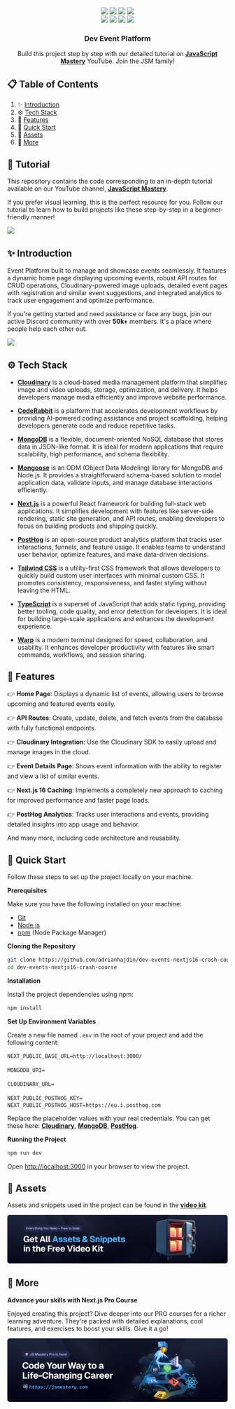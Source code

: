 <div align="center">
  <br />
    <a href="https://youtu.be/I1V9YWqRIeI" target="_blank">
    </a>
  <br />

  <div>
<img src="https://img.shields.io/badge/-Next.js-black?style=for-the-badge&logo=Next.js&logoColor=white" /> 
<img src="https://img.shields.io/badge/-Typescript-3178C6?style=for-the-badge&logo=Typescript&logoColor=white" /> 
<img src="https://img.shields.io/badge/-Tailwind-06B6D4?style=for-the-badge&logo=Tailwind%20CSS&logoColor=white" />
<img src="https://img.shields.io/badge/-MongoDB-47A248?style=for-the-badge&logo=MongoDB&logoColor=white" /><br/>

<img src="https://img.shields.io/badge/-Warp-000000?style=for-the-badge&logo=Warp&logoColor=white" /> 
<img src="https://img.shields.io/badge/-Cloudinary-002C73?style=for-the-badge&logo=Cloudinary&logoColor=white" />
<img src="https://img.shields.io/badge/-PostHog-EB9D2A?style=for-the-badge&logo=PostHog&logoColor=white" /> 
<img src="https://img.shields.io/badge/-CodeRabbit-F88B83?style=for-the-badge&logo=CodeRabbit&logoColor=white" /> 


  </div>

  <h3 align="center">Dev Event Platform</h3>

   <div align="center">
     Build this project step by step with our detailed tutorial on <a href="https://www.youtube.com/watch?v=XUkNR-JfHwo" target="_blank"><b>JavaScript Mastery</b></a> YouTube. Join the JSM family!
    </div>
</div>

## 📋 <a name="table">Table of Contents</a>

1. ✨ [Introduction](#introduction)
2. ⚙️ [Tech Stack](#tech-stack)
3. 🔋 [Features](#features)
4. 🤸 [Quick Start](#quick-start)
5. 🔗 [Assets](#links)
6. 🚀 [More](#more)

## 🚨 Tutorial

This repository contains the code corresponding to an in-depth tutorial available on our YouTube channel, <a href="https://www.youtube.com/@javascriptmastery/videos" target="_blank"><b>JavaScript Mastery</b></a>.

If you prefer visual learning, this is the perfect resource for you. Follow our tutorial to learn how to build projects like these step-by-step in a beginner-friendly manner!

<a href="https://youtu.be/I1V9YWqRIeI" target="_blank"><img src="https://github.com/sujatagunale/EasyRead/assets/151519281/1736fca5-a031-4854-8c09-bc110e3bc16d" /></a>

## <a name="introduction">✨ Introduction</a>

Event Platform built to manage and showcase events seamlessly. It features a dynamic home page displaying upcoming events, robust API routes for CRUD operations, Cloudinary-powered image uploads, detailed event pages with registration and similar event suggestions, and integrated analytics to track user engagement and optimize performance.

If you're getting started and need assistance or face any bugs, join our active Discord community with over **50k+** members. It's a place where people help each other out.

<a href="https://discord.com/invite/n6EdbFJ" target="_blank"><img src="https://github.com/sujatagunale/EasyRead/assets/151519281/618f4872-1e10-42da-8213-1d69e486d02e" /></a>

## <a name="tech-stack">⚙️ Tech Stack</a>

- **[Cloudinary](https://jsm.dev/devevent-cloudinary)** is a cloud-based media management platform that simplifies image and video uploads, storage, optimization, and delivery. It helps developers manage media efficiently and improve website performance.

- **[CodeRabbit](https://coderabbit.link/JSMastery)** is a platform that accelerates development workflows by providing AI-powered coding assistance and project scaffolding, helping developers generate code and reduce repetitive tasks.

- **[MongoDB](https://www.mongodb.com/products/platform/atlas-database)** is a flexible, document-oriented NoSQL database that stores data in JSON-like format. It is ideal for modern applications that require scalability, high performance, and schema flexibility.

- **[Mongoose](https://mongoosejs.com/)** is an ODM (Object Data Modeling) library for MongoDB and Node.js. It provides a straightforward schema-based solution to model application data, validate inputs, and manage database interactions efficiently.

- **[Next.js](https://nextjs.org/docs)** is a powerful React framework for building full-stack web applications. It simplifies development with features like server-side rendering, static site generation, and API routes, enabling developers to focus on building products and shipping quickly.

- **[PostHog](https://jsm.dev/devevent-posthog)** is an open-source product analytics platform that tracks user interactions, funnels, and feature usage. It enables teams to understand user behavior, optimize features, and make data-driven decisions.

- **[Tailwind CSS](https://tailwindcss.com/)** is a utility-first CSS framework that allows developers to quickly build custom user interfaces with minimal custom CSS. It promotes consistency, responsiveness, and faster styling without leaving the HTML.

- **[TypeScript](https://www.typescriptlang.org/)** is a superset of JavaScript that adds static typing, providing better tooling, code quality, and error detection for developers. It is ideal for building large-scale applications and enhances the development experience.

- **[Warp](https://go.warp.dev/js-mastery)** is a modern terminal designed for speed, collaboration, and usability. It enhances developer productivity with features like smart commands, workflows, and session sharing.



## <a name="features">🔋 Features</a>

👉 **Home Page**: Displays a dynamic list of events, allowing users to browse upcoming and featured events easily.  

👉 **API Routes**: Create, update, delete, and fetch events from the database with fully functional endpoints.  

👉 **Cloudinary Integration**: Use the Cloudinary SDK to easily upload and manage images in the cloud.  

👉 **Event Details Page**: Shows event information with the ability to register and view a list of similar events.  

👉 **Next.js 16 Caching**: Implements a completely new approach to caching for improved performance and faster page loads.  

👉 **PostHog Analytics**: Tracks user interactions and events, providing detailed insights into app usage and behavior.


And many more, including code architecture and reusability.

## <a name="quick-start">🤸 Quick Start</a>

Follow these steps to set up the project locally on your machine.

**Prerequisites**

Make sure you have the following installed on your machine:

- [Git](https://git-scm.com/)
- [Node.js](https://nodejs.org/en)
- [npm](https://www.npmjs.com/) (Node Package Manager)

**Cloning the Repository**

```bash
git clone https://github.com/adrianhajdin/dev-events-nextjs16-crash-course.git
cd dev-events-nextjs16-crash-course
```

**Installation**

Install the project dependencies using npm:

```bash
npm install
```

**Set Up Environment Variables**

Create a new file named `.env` in the root of your project and add the following content:

```env
NEXT_PUBLIC_BASE_URL=http://localhost:3000/

MONGODB_URI=

CLOUDINARY_URL=

NEXT_PUBLIC_POSTHOG_KEY=
NEXT_PUBLIC_POSTHOG_HOST=https://eu.i.posthog.com
```

Replace the placeholder values with your real credentials. You can get these here: [**Cloudinary**](https://jsm.dev/devevent-cloudinary), [**MongoDB**](https://www.mongodb.com/products/platform/atlas-database), [**PostHog**](https://jsm.dev/devevent-posthog).

**Running the Project**

```bash
npm run dev
```

Open [http://localhost:3000](http://localhost:3000) in your browser to view the project.

## <a name="links">🔗 Assets</a>

Assets and snippets used in the project can be found in the **[video kit](https://jsmastery.com/video-kit/93f20ce7-ace5-4a74-997d-3f8262f3e0a3)**.

<a href="https://jsmastery.com/video-kit/93f20ce7-ace5-4a74-997d-3f8262f3e0a3" target="_blank">
  <img src="public/readme/readme-videokit.webp" alt="Video Kit Banner">
</a>

## <a name="more">🚀 More</a>

**Advance your skills with Next.js Pro Course**

Enjoyed creating this project? Dive deeper into our PRO courses for a richer learning adventure. They're packed with
detailed explanations, cool features, and exercises to boost your skills. Give it a go!

<a href="https://jsm.dev/devevent-jsmpro" target="_blank">
  <img src="public/readme/readme-jsmpro.webp" alt="Project Banner">
</a>
